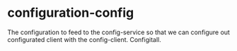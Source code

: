 # configuration-config
The configuration to feed to the config-service so that we can configure out configurated client with the config-client. Configitall.
